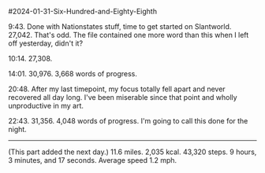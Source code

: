 #2024-01-31-Six-Hundred-and-Eighty-Eighth

9:43.  Done with Nationstates stuff, time to get started on Slantworld.  27,042.  That's odd.  The file contained one more word than this when I left off yesterday, didn't it?

10:14.  27,308.

14:01.  30,976.  3,668 words of progress.

20:48.  After my last timepoint, my focus totally fell apart and never recovered all day long.  I've been miserable since that point and wholly unproductive in my art.

22:43.  31,356.  4,048 words of progress.  I'm going to call this done for the night.

---
(This part added the next day.)  11.6 miles.  2,035 kcal.  43,320 steps.  9 hours, 3 minutes, and 17 seconds.  Average speed 1.2 mph.